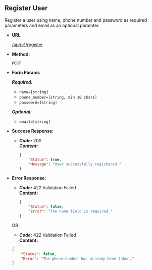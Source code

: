 **Register User**
----
  Register a user using name, phone number and password as required parameters and email as an optional paramter.

* **URL**

  <a href="">/api/v1/register</a>

* **Method:**

  `POST`
  
*  **Form Params**

   ***Required:***
    - `name=[string]`
    - `phone_number=[string, min 10 chars]`
    - `password=[string]`

    ***Optional:***
    - `email=[string]`

* **Success Response:**

  * ***Code:*** 200 <br />
    ***Content:*** 
    ```json 
    {
        "Status": true,
        "Message": "User successfully registered." 
    }
    ```
 
* **Error Response:**

  * ***Code:*** 422 Validation Failed <br />
    **Content:** 
    ```json 
    {
        "Status": false,
        "Error": "The name field is required."
    }
    ```

  OR

   * ***Code:*** 422 Validation Failed <br />
    **Content:** 
    ```json 
    {
        "Status": false,
        "Error": "The phone number has already been taken."
    }
    ```